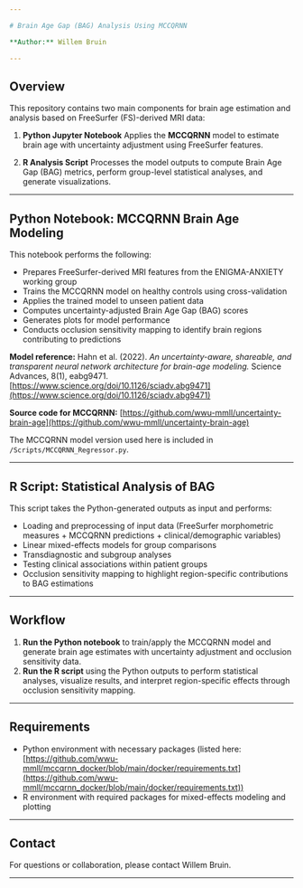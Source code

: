 ```yaml
---

# Brain Age Gap (BAG) Analysis Using MCCQRNN

**Author:** Willem Bruin

---
```


## Overview

This repository contains two main components for brain age estimation and analysis based on FreeSurfer (FS)-derived MRI data:

1. **Python Jupyter Notebook**
   Applies the **MCCQRNN** model to estimate brain age with uncertainty adjustment using FreeSurfer features.

2. **R Analysis Script**
   Processes the model outputs to compute Brain Age Gap (BAG) metrics, perform group-level statistical analyses, and generate visualizations.

---

## Python Notebook: MCCQRNN Brain Age Modeling

This notebook performs the following:

* Prepares FreeSurfer-derived MRI features from the ENIGMA-ANXIETY working group
* Trains the MCCQRNN model on healthy controls using cross-validation
* Applies the trained model to unseen patient data
* Computes uncertainty-adjusted Brain Age Gap (BAG) scores
* Generates plots for model performance
* Conducts occlusion sensitivity mapping to identify brain regions contributing to predictions

**Model reference:**
Hahn et al. (2022). *An uncertainty-aware, shareable, and transparent neural network architecture for brain-age modeling.* Science Advances, 8(1), eabg9471.
[https://www.science.org/doi/10.1126/sciadv.abg9471](https://www.science.org/doi/10.1126/sciadv.abg9471)

**Source code for MCCQRNN:**
[https://github.com/wwu-mmll/uncertainty-brain-age](https://github.com/wwu-mmll/uncertainty-brain-age)

The MCCQRNN model version used here is included in `/Scripts/MCCQRNN_Regressor.py`.

---

## R Script: Statistical Analysis of BAG

This script takes the Python-generated outputs as input and performs:

* Loading and preprocessing of input data (FreeSurfer morphometric measures + MCCQRNN predictions + clinical/demographic variables)
* Linear mixed-effects models for group comparisons
* Transdiagnostic and subgroup analyses
* Testing clinical associations within patient groups
* Occlusion sensitivity mapping to highlight region-specific contributions to BAG estimations

---

## Workflow

1. **Run the Python notebook** to train/apply the MCCQRNN model and generate brain age estimates with uncertainty adjustment and occlusion sensitivity data.
2. **Run the R script** using the Python outputs to perform statistical analyses, visualize results, and interpret region-specific effects through occlusion sensitivity mapping.

---

## Requirements

* Python environment with necessary packages (listed here: [https://github.com/wwu-mmll/mccqrnn_docker/blob/main/docker/requirements.txt](https://github.com/wwu-mmll/mccqrnn_docker/blob/main/docker/requirements.txt))
* R environment with required packages for mixed-effects modeling and plotting

---

## Contact

For questions or collaboration, please contact Willem Bruin.

---
